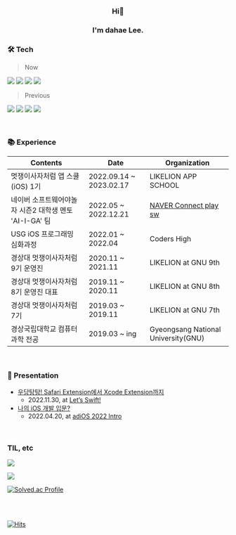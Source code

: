 <h3 align="center">Hi👋</h3>
<h3 align="center">I'm dahae Lee.</h3>

### 🛠 Tech

> Now

<img src="https://img.shields.io/badge/iOS-000000?style=for-the-badge&logo=Apple&logoColor=white"/> <img src="https://img.shields.io/badge/Xcode-147EFB?style=for-the-badge&logo=Xcode&logoColor=white"/> 
<img src="https://img.shields.io/badge/Swift-F05138?style=for-the-badge&logo=swift&logoColor=white"/> 
<img src="https://img.shields.io/badge/Python-3776AB?style=for-the-badge&logo=Python&logoColor=white"/> 
> Previous

<img src="https://img.shields.io/badge/HTML-E34F26?style=flat-square&logo=HTML5&logoColor=white"/> <img src="https://img.shields.io/badge/CSS-1572B6?style=flat-square&logo=CSS3&logoColor=white"/> 
<img src="https://img.shields.io/badge/JavaScript-F7DF1E?style=flat-square&logo=JavaScript&logoColor=black"/>
<img src="https://img.shields.io/badge/Django-092E20?style=flat-square&logo=Django&logoColor=white"/> 

<!-- flat-square -->

<br>

 ### 📚 Experience

| Contents                         | Date                    | Organization      |
| -------------------------------- | ----------------------- | ----------------- |
| 멋쟁이사자처럼 앱 스쿨(iOS) 1기        | 2022.09.14 ~ 2023.02.17 | LIKELION APP SCHOOL  |
| 네이버 소프트웨어야놀자 시즌2 대학생 멘토 'AI-I-GA' 팀 | 2022.05 ~ 2022.12.21 | [NAVER Connect play sw](https://www.playsw.or.kr/info) |
| USG iOS 프로그래밍 심화과정           | 2022.01 ~ 2022.04       | Coders High     |
| 경상대 멋쟁이사자처럼 9기 운영진         | 2020.11 ~ 2021.11       | LIKELION at GNU 9th |
| 경상대 멋쟁이사자처럼 8기 운영진 대표     | 2019.11 ~ 2020.11       | LIKELION at GNU 8th |
| 경상대 멋쟁이사자처럼 7기              | 2019.03 ~ 2019.11       | LIKELION at GNU 7th |
| 경상국립대학교 컴퓨터과학 전공           | 2019.03 ~ ing           | Gyeongsang National University(GNU) |

<br> 
 
### 🎁 Presentation
* [우당탕탕! Safari Extension에서 Xcode Extension까지](https://www.youtube.com/watch?v=XDaaN9MLPvQ)
   * 2022.11.30, at [Let’s Swift!](https://letswift.kr/2022/)
* [나의 iOS 개발 입문?](https://youtu.be/M678vw6qPrc?t=0s)
   * 2022.04.20, at [adiOS 2022 Intro](https://www.youtube.com/channel/UCtQZJqZu5OTkxuGM1fLsBFw/about)

<!-- <div style="height:50px;">

<a href="https://youtu.be/M678vw6qPrc?t=0s"><img src="https://img.youtube.com/vi/M678vw6qPrc/0.jpg" alt="맥북 오너 1년차... 그러나 iOS 개발은 1개월차?!" height="250px"/></a>

</div> -->

<br> 
 
### TIL, etc

<a href="https://dadahae0320.tistory.com/"><img src="https://img.shields.io/badge/Tistory-000000?style=for-the-badge&logo=Tistory&logoColor=white"/></a>

<a href="https://www.slideshare.net/ssuser50a626/presentations"><img src="https://img.shields.io/badge/SlideShare-008ED2?style=for-the-badge&logo=SlideShare&logoColor=white"/></a>

[![Solved.ac Profile](http://mazassumnida.wtf/api/mini/generate_badge?boj=ss7ssy)](https://solved.ac/ss7ssy)

<!-- ![mazandi profile](http://mazandi.herokuapp.com/api?handle=ss7ssy&theme=warm) -->

<br> 
<br>

[![Hits](https://hits.seeyoufarm.com/api/count/incr/badge.svg?url=https%3A%2F%2Fgithub.com%2Fdahae0320%2Fhit-counter&count_bg=%23F4E06D&title_bg=%23FF7396&icon=github.svg&icon_color=%23FFEDED&title=Views&edge_flat=false)](https://hits.seeyoufarm.com)

